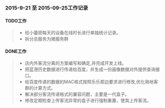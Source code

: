 ### 2015-9-21 至 2015-09-25工作记录

#### TODO工作

> * 给小蕾把每天的设备在线时长进行单独统计记录。
> * 拆分总服务为微服务群

#### DONE工作

> * 店内外客流分离的方案编写和确定,并完成开发上线。
> * 把蓝港历史数据进行传递给百度，并生成一份画像数据对外提供查询接口。
> * 给百度传递的数据的MAC格式按照乐乐那边要求进行修改,优化熟地客群的计算方式。
> * 解决部分客流传递格式的兼容问题，主要是一代盒子。
> * 修改定期检查上传客流异常的盒子进行强制重置，使其上传客流。
